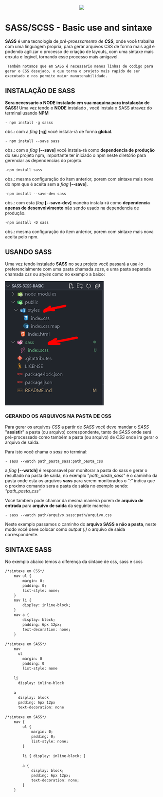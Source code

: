 <p align="center">
    <a href="https://sass-lang.com/"> 
        <img src="https://img.icons8.com/color/96/000000/sass.png"/>
    </a>
</p>

# SASS/SCSS - Basic use and sintaxe

**SASS** é uma tecnologia de *pré-proessamento de **CSS***, onde você trabalha com uma linguagem propria, para gerar arquivos CSS de forma mais agil e podendo agilizar o processo de criação de layouts, com uma sintaxe mais enxuta e legivel, tornando esse processo mais amigavel.

     Também notamos que em SASS é necessario menos linhas de codigo para gerar o CSS desejado, o que torna o projeto mais rapido de ser executado e nos permite maior manutenabilidade.

## INSTALAÇÃO DE SASS

**Sera necessario o NODE instalado em sua maquina para instalação de SASS!**
Uma vez tendo o **NODE** instalado , você instala o SASS atravez do terminal usando **NPM**

    - npm install -g sasss
obs.: com a *flag* **[-g]** você instala-rá de forma **global**.

    - npm install --save sass
obs.: com a *flag* **[--save]** você instala-rá como **dependencia de produção** do seu projeto npm, importante ter iniciado o npm neste diretório para gerenciar as dependencias do projeto.

    -npm install sass
obs.: mesma configuração do item anterior, porem com sintaxe mais nova do npm que é aceita sem a *flag* **[--save]**.

    -npm install --save-dev sass
obs.: com esta *flag* **[--save-dev]** maneira instala-rá como **dependencia apenas de desenvolvimento** não sendo usado na dependencia de produção. 

    -npm install -D sass
obs.: mesma configuração do item anterior, porem com sintaxe mais nova aceita pelo npm. 

## USANDO SASS

Uma vez tendo instalado **SASS** no seu projeto você passará a usa-lo preferencialmente com uma pasta chamada *sass*, e uma pasta separada chamada *css* ou *styles* como no exemplo a baixo:

<img src="public/img/pastas.PNG">

### GERANDO OS ARQUIVOS NA PASTA DE CSS

Para gerar os arquivos *CSS* a partir de *SASS* você deve mandar o *SASS* "**assistir**" a pasta (ou arquivo) correspondente, tanto de *SASS* onde será pré-processado como também a pasta (ou arquivo) de *CSS* onde ira gerar o arquivo de saida.

Para isto você chama o *sass* no terminal:

    - sass --watch path_pasta_sass:path_pasta_css
a *flag* **[--watch]** é responsavel por monitorar a pasta do sass e gerar o resultado na pasta de saida, no exemplo "*path_pasta_sass*" é o caminho da pasta onde esta os arquivos **sass** para serem monitorados o *":"* indica que o proximo comando sera a pasta de saida no exemplo sendo: *"path_pasta_css"*

Você também pode chamar da mesma maneira porem de **arquivo de entrada** para **arquivo de saida** da seguinte maneira:

    - sass --watch path/arquivo.sass:path/arquivo.css
Neste exemplo passamos o caminho do **arquivo SASS e não a pasta**, neste modo você deve colocar como *output (:)* o arquivo de saida correspondente.

## SINTAXE SASS
No exemplo abaixo temos a diferença da sintaxe de css, sass e scss

    /*sintaxe em CSS*/
        nav ul {
            margin: 0;
            padding: 0;
            list-style: none;
        }
        nav li {
            display: inline-block;
        }
        nav a {
            display: block;
            padding: 6px 12px;
            text-decoration: none;
        }

    /*sintaxe em SASS*/
        nav
          ul
            margin: 0
            padding: 0
            list-style: none

        li
          display: inline-block

        a
          display: block
          padding: 6px 12px
          text-decoration: none

    /*sintaxe em SASS*/
        nav {
            ul {
                margin: 0;
                padding: 0;
                list-style: none;
            }

            li { display: inline-block; }

            a {
                display: block;
                padding: 6px 12px;
                text-decoration: none;
            }
        }